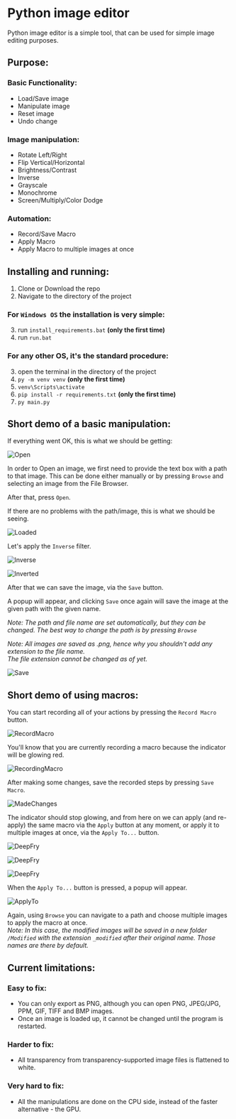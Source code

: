 # Python image editor
Python image editor is a simple tool, that can be used for simple image editing purposes.

## Purpose:

### Basic Functionality:
- Load/Save image
- Manipulate image
- Reset image
- Undo change

### Image manipulation:
- Rotate Left/Right
- Flip Vertical/Horizontal 
- Brightness/Contrast
- Inverse
- Grayscale
- Monochrome
- Screen/Multiply/Color Dodge

### Automation:
- Record/Save Macro
- Apply Macro
- Apply Macro to multiple images at once

## Installing and running:
1. Clone or Download the repo
2. Navigate to the directory of the project
### For ``Windows OS`` the installation is very simple:
3. run ``install_requirements.bat`` **(only the first time)**
4. run ``run.bat``

### For any other OS, it's the standard procedure:
3. open the terminal in the directory of the project
4. ``py -m venv venv`` **(only the first time)**
5. ``venv\Scripts\activate``
6. ``pip install -r requirements.txt`` **(only the first time)**
7. ``py main.py``

## Short demo of a basic manipulation:
If everything went OK, this is what we should be getting:

![Open](utils/Demo1/Open.png)

In order to Open an image, we first need to provide the text box with a path to that image. This can be done either manually or by pressing ``Browse`` and selecting an image from the File Browser.

After that, press ``Open``.

If there are no problems with the path/image, this is what we should be seeing.

![Loaded](utils/Demo1/Loaded.png)

Let's apply the ``Inverse`` filter.

![Inverse](utils/Demo1/Inverse.png)

![Inverted](utils/Demo1/Inverted.png)

After that we can save the image, via the ``Save`` button.

A popup will appear, and clicking ``Save`` once again will save the image at the given path with the given name.

*Note: The path and file name are set automatically, but they can be changed. The best way to change the path is by pressing ``Browse``*

*Note: All images are saved as .png, hence why you shouldn't add any extension to the file name.  
The file extension cannot be changed as of yet.*

![Save](utils/Demo1/Save.png)

## Short demo of using macros:

You can start recording all of your actions by pressing the ``Record Macro`` button.

![RecordMacro](utils/Demo2/RecordMacro.png)

You'll know that you are currently recording a macro because the indicator will be glowing red.

![RecordingMacro](utils/Demo2/RecordingMacro.png)

After making some changes, save the recorded steps by pressing ``Save Macro``.

![MadeChanges](utils/Demo2/AppliedSomeChanges.png)

The indicator should stop glowing, and from here on we can apply (and re-apply) the same macro via the ``Apply`` button at any moment, or apply it to multiple images at once, via the ``Apply To...`` button.


![DeepFry](utils/Demo2/StageOne.png)

![DeepFry](utils/Demo2/StageTwo.png)

![DeepFry](utils/Demo2/StageThree.png)

When the ``Apply To...`` button is pressed, a popup will appear.

![ApplyTo](utils/Demo2/ApplyToPopup.png)

Again, using ``Browse`` you can navigate to a path and choose multiple images to apply the macro at once.  
*Note: In this case, the modified images will be saved in a new folder ``/Modified`` with the extension ``_modified`` after their original name. Those names are there by default.*

## Current limitations:
### Easy to fix:
- You can only export as PNG, although you can open PNG, JPEG/JPG, PPM, GIF, TIFF and BMP images.
- Once an image is loaded up, it cannot be changed until the program is restarted.
### Harder to fix:
- All transparency from transparency-supported image files is flattened to white.
### Very hard to fix:
- All the manipulations are done on the CPU side, instead of the faster alternative - the GPU.
